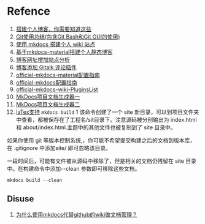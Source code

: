# Refence
1. [搭建个人博客，你需要知道这些](https://zhuanlan.zhihu.com/p/25744686)
1. [Git使用总结(包含Git Bash和Git GUI的使用)](https://blog.csdn.net/KevinDGK/article/details/51606925?spm=1001.2014.3001.5502)
1. [使用 mkdocs 搭建个人 wiki 站点](https://blog.csdn.net/u013051748/article/details/108804029)
2. [基于mkdocs-material搭建个人静态博客](https://zhuanlan.zhihu.com/p/56891725)
3. [博客网址增加站点分析](https://jueee.github.io/2020/08/2020-08-09-%E5%8D%9A%E5%AE%A2%E7%BD%91%E5%9D%80%E5%A2%9E%E5%8A%A0%E7%AB%99%E7%82%B9%E5%88%86%E6%9E%90/)
4. [博客添加 Gitalk 评论插件](https://zhuanlan.zhihu.com/p/111846728)
5. [official-mkdocs-material配置指南](https://squidfunk.github.io/mkdocs-material/creating-your-site/#minimal-configuration)
6. [official-mkdocs配置指南](https://www.mkdocs.org/user-guide/configuration/#introduction)
7. [official-mkdocs-wiki-PluginsList](https://github.com/mkdocs/mkdocs/wiki/MkDocs-Plugins)
7. [MkDocs项目文档生成器一](https://blog.csdn.net/KevinDGK/article/details/52388542)
8. [MkDocs项目文档生成器二](https://blog.csdn.net/KevinDGK/article/details/52419819?spm=1001.2014.3001.5502)
9. [laTex支持](https://blog.csdn.net/qq_43094622/article/details/112134442)
`mkdocs build` 
1
该命令创建了一个 site 新目录，可以到项目文件夹中查看，都被保存在了工程名/sit目录下。注意源码被分别输出为 index.html 和 about/index.html.主题中的其他文件也被复制到了 site 目录中。

如果你使用 git 等版本控制系统,，你可能不希望提交构建之后的文档到版本库，在 .gitignore 中添加site/ 即可忽略该目录。

一段时间后，可能有文件被从源码中移除了，但是相关的文档仍残留在 site 目录中。在构建命令中添加--clean 参数即可移除这些文档。

`mkdocs build --clean`
## Disuse
1. [为什么使用mkdocs代替github的wiki做文档管理？](https://www.cnblogs.com/zhaoqingqing/p/9898121.html)


